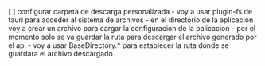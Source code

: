 [ ] configurar carpeta de descarga personalizada
    - voy a usar plugin-fs de tauri para acceder al sistema de archivos
        - en el directorio de la aplicacion voy a crear un archivo para cargar la configuracion de la palicacion
            - por el momento solo se va guardar la ruta para descargar el archivo generado por el api
        - voy a usar BaseDirectory.* para establecer la ruta donde se guardara el archivo descargado